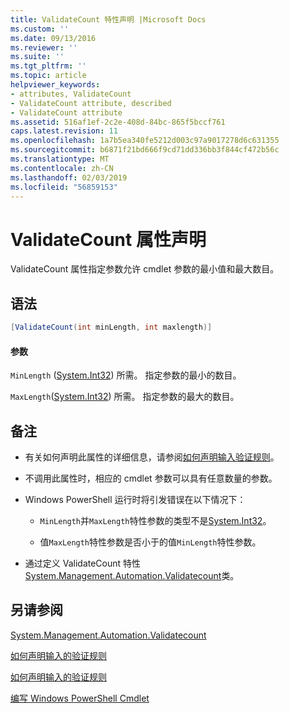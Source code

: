 ```yaml
---
title: ValidateCount 特性声明 |Microsoft Docs
ms.custom: ''
ms.date: 09/13/2016
ms.reviewer: ''
ms.suite: ''
ms.tgt_pltfrm: ''
ms.topic: article
helpviewer_keywords:
- attributes, ValidateCount
- ValidateCount attribute, described
- ValidateCount attribute
ms.assetid: 516af1ef-2c2e-408d-84bc-865f5bccf761
caps.latest.revision: 11
ms.openlocfilehash: 1a7b5ea340fe5212d003c97a9017278d6c631355
ms.sourcegitcommit: b6871f21bd666f9cd71dd336bb3f844cf472b56c
ms.translationtype: MT
ms.contentlocale: zh-CN
ms.lasthandoff: 02/03/2019
ms.locfileid: "56859153"
---
```

# <a name="validatecount-attribute-declaration"></a>ValidateCount 属性声明

ValidateCount 属性指定参数允许 cmdlet 参数的最小值和最大数目。

## <a name="syntax"></a>语法

```csharp
[ValidateCount(int minLength, int maxlength)]
```

#### <a name="parameters"></a>参数

`MinLength` ([System.Int32](/dotnet/api/System.Int32)) 所需。 指定参数的最小的数目。

`MaxLength`([System.Int32](/dotnet/api/System.Int32)) 所需。 指定参数的最大的数目。

## <a name="remarks"></a>备注

- 有关如何声明此属性的详细信息，请参阅[如何声明输入验证规则](http://msdn.microsoft.com/en-us/544c2100-62ba-4be4-b2a2-cc0d4e4fc45b)。

- 不调用此属性时，相应的 cmdlet 参数可以具有任意数量的参数。

- Windows PowerShell 运行时将引发错误在以下情况下：

    - `MinLength`并`MaxLength`特性参数的类型不是[System.Int32](/dotnet/api/System.Int32)。

    - 值`MaxLength`特性参数是否小于的值`MinLength`特性参数。

- 通过定义 ValidateCount 特性[System.Management.Automation.Validatecount](/dotnet/api/System.Management.Automation.ValidateCount)类。

## <a name="see-also"></a>另请参阅

[System.Management.Automation.Validatecount](/dotnet/api/System.Management.Automation.ValidateCount)

[如何声明输入的验证规则](http://msdn.microsoft.com/en-us/544c2100-62ba-4be4-b2a2-cc0d4e4fc45b)

[如何声明输入的验证规则](http://msdn.microsoft.com/en-us/544c2100-62ba-4be4-b2a2-cc0d4e4fc45b)

[编写 Windows PowerShell Cmdlet](./writing-a-windows-powershell-cmdlet.md)
